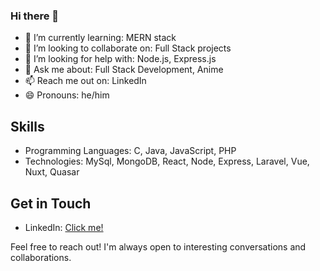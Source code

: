 ### Hi there 👋

- 🌱 I’m currently learning: MERN stack
- 👯 I’m looking to collaborate on: Full Stack projects
- 🤔 I’m looking for help with: Node.js, Express.js
- 💬 Ask me about: Full Stack Development, Anime
- 📫 Reach me out on: LinkedIn
- 😄 Pronouns: he/him

## Skills
- Programming Languages: C, Java, JavaScript, PHP
- Technologies: MySql, MongoDB, React, Node, Express, Laravel, Vue, Nuxt, Quasar

## Get in Touch
- LinkedIn: [Click me!](https://www.linkedin.com/in/subham-bhandari/)

Feel free to reach out! I'm always open to interesting conversations and collaborations.
